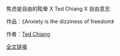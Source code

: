 焦虑是自由的眩晕 X Ted Chiang X 自由意志

作品：《Anxiety is the dizziness of freedom》

作者：[Ted Chiang](https://en.wikipedia.org/wiki/Ted_Chiang)

[全文链接](https://onezero.medium.com/anxiety-is-the-dizziness-of-freedom-b5ab45cae2a5)
